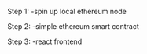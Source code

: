 Step 1: 
-spin up local ethereum node

Step 2: 
-simple ethereum smart contract

Step 3: 
-react frontend